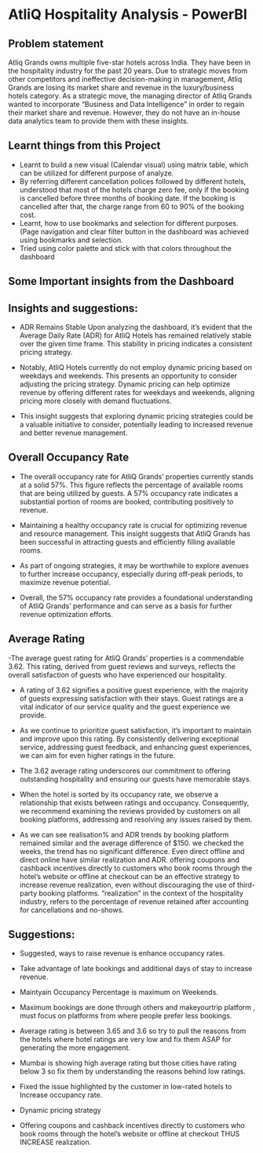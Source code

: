 # AtliQ Hospitality Analysis - PowerBI
## Problem statement

Atliq Grands owns multiple five-star hotels across India. They have been in the hospitality industry for the past 20 years. Due to strategic moves from other competitors and ineffective decision-making in management, Atliq Grands are losing its market share and revenue in the luxury/business hotels category. As a strategic move, the managing director of Atliq Grands wanted to incorporate “Business and Data Intelligence” in order to regain their market share and revenue. However, they do not have an in-house data analytics team to provide them with these insights.

## Learnt things from this Project 
- Learnt to build a new visual (Calendar visual) using matrix table, which can be utilized for different purpose of analyze. 
- By referring different cancellation polices followed by different hotels, understood that most of the hotels charge zero fee, only if the booking is cancelled before three months of booking date. If the booking is cancelled after that, the charge range from 60 to 90% of the booking cost.
- Learnt, how to use bookmarks and selection for different purposes. (Page navigation and clear filter button in the dashboard was achieved using bookmarks and selection.
- Tried using color palette and stick with that colors throughout the dashboard 

## Some Important insights from the Dashboard

## Insights and suggestions:
- ADR Remains Stable
Upon analyzing the dashboard, it’s evident that the Average Daily Rate (ADR) for AtliQ Hotels has remained relatively stable over the given time frame. This stability in pricing indicates a consistent pricing strategy.

- Notably, AtliQ Hotels currently do not employ dynamic pricing based on weekdays and weekends. This presents an opportunity to consider adjusting the pricing strategy. Dynamic pricing can help optimize revenue by offering different rates for weekdays and weekends, aligning pricing more closely with demand fluctuations.

- This insight suggests that exploring dynamic pricing strategies could be a valuable initiative to consider, potentially leading to increased revenue and better revenue management.

## Overall Occupancy Rate
- The overall occupancy rate for AtliQ Grands’ properties currently stands at a solid 57%. This figure reflects the percentage of available rooms that are being utilized by guests. A 57% occupancy rate indicates a substantial portion of rooms are booked, contributing positively to revenue.

- Maintaining a healthy occupancy rate is crucial for optimizing revenue and resource management. This insight suggests that AtliQ Grands has been successful in attracting guests and efficiently filling available rooms.

- As part of ongoing strategies, it may be worthwhile to explore avenues to further increase occupancy, especially during off-peak periods, to maximize revenue potential.

- Overall, the 57% occupancy rate provides a foundational understanding of AtliQ Grands’ performance and can serve as a basis for further revenue optimization efforts.

## Average Rating
-The average guest rating for AtliQ Grands’ properties is a commendable 3.62. This rating, derived from guest reviews and surveys, reflects the overall satisfaction of guests who have experienced our hospitality.

- A rating of 3.62 signifies a positive guest experience, with the majority of guests expressing satisfaction with their stays. Guest ratings are a vital indicator of our service quality and the guest experience we provide.

- As we continue to prioritize guest satisfaction, it’s important to maintain and improve upon this rating. By consistently delivering exceptional service, addressing guest feedback, and enhancing guest experiences, we can aim for even higher ratings in the future.

- The 3.62 average rating underscores our commitment to offering outstanding hospitality and ensuring our guests have memorable stays.

- When the hotel is sorted by its occupancy rate, we observe a relationship that exists between ratings and occupancy. Consequently, we recommend examining the reviews provided by customers on all booking platforms, addressing and resolving any issues raised by them.

- As we can see realisation% and ADR trends by booking platform remained similar and the average difference of $150. we checked the weeks, the trend has no significant difference. Even direct offline and direct online have similar realization and ADR. offering coupons and cashback incentives directly to customers who book rooms through the hotel’s website or offline at checkout can be an effective strategy to increase revenue realization, even without discouraging the use of third-party booking platforms. “realization” in the context of the hospitality industry, refers to the percentage of revenue retained after accounting for cancellations and no-shows.


## Suggestions:
- Suggested, ways to raise revenue is enhance occupancy rates.

- Take advantage of late bookings and additional days of stay to increase revenue.

- Maintyain Occupancy Percentage is maximum on Weekends.

- Maximum bookings are done through others and makeyourtrip platform , must focus on platforms from where people prefer less bookings.

- Average rating is between 3.65 and 3.6 so try to pull the reasons from the hotels where hotel ratings are very low and fix them ASAP for generating the more engagement.

- Mumbai is showing high average rating but those cities have rating below 3 so fix them by understanding the reasons behind low ratings.

- Fixed the issue highlighted by the customer in low-rated hotels to Increase occupancy rate.

- Dynamic pricing strategy

- Offering coupons and cashback incentives directly to customers who book rooms through the hotel’s website or offline at checkout THUS INCREASE realization.
